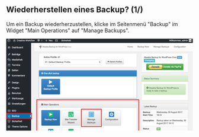 ## Wiederherstellen eines Backup? (1/)

Um ein Backup wiederherzustellen, klicke im Seitenmenü "Backup" im Widget "Main Operations" auf "Manage Backups".

![image](./assets/restore_1.jpg)
